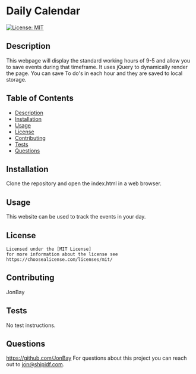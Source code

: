 # Daily Calendar

  [![License: MIT](https://img.shields.io/badge/License-MIT-yellow.svg)](https://opensource.org/licenses/MIT)

  ## Description
  This webpage will display the standard working hours of 9-5 and allow you to save events during that timeframe.  It uses jQuery to dynamically render the page. You can save To do's in each hour and they are saved to local storage.  

  ## Table of Contents 
  - [Description](#description)
  - [Installation](#installation)
  - [Usage](#usage)
  - [License](#license)
  - [Contributing](#contributing)
  - [Tests](#tests)
  - [Questions](#questions)

  ## Installation
  Clone the repository and open the index.html in a web browser.   

  ## Usage
  This website can be used to track the events in your day.  

  ## License
    
    Licensed under the [MIT License]
    for more information about the license see https://choosealicense.com/licenses/mit/ 
    

  ## Contributing
  JonBay

  ## Tests
  No test instructions. 

  ## Questions
  https://github.com/JonBay
  For questions about this project you can reach out to jon@shipidf.com.
